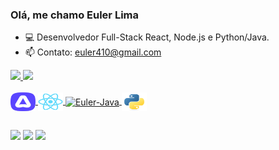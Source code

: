 ### Olá, me chamo Euler Lima
- 💻 Desenvolvedor Full-Stack React, Node.js e Python/Java.
- 📫 Contato: euler410@gmail.com
<div>
  <a href="https://www.linkedin.com/in/euler-lima-794235158/">
  <img height="180em" src="https://github-readme-stats.vercel.app/api?username=ioleggere&show_icons=true&theme=dark&include_all_commits=true&count_private=true"/>
  <img height="180em" src="https://github-readme-stats.vercel.app/api/top-langs/?username=ioleggere&layout=compact&langs_count=7&theme=dark"/>
</div>
  
<div style="display: inline_block"><br>
  <img align="center" alt="Euler-ad" height="30" width="40" src="https://github.com/devicons/devicon/blob/master/icons/adonisjs/adonisjs-original.svg">
  <img align="center" alt="Euler-React" height="30" width="40" src="https://raw.githubusercontent.com/devicons/devicon/master/icons/react/react-original.svg">
  <img align="center" alt="Euler-Java" height="30" width-"40" src="https://cdn.jsdelivr.net/gh/devicons/devicon/icons/java/java-original-wordmark.svg">
  <img align="center" alt="Euler-ad" height="30" width="40" src="https://github.com/devicons/devicon/blob/master/icons/python/python-original.svg">
</div>
  
 ##
  
<div> 
  <a href="https://instagram.com/ioleggere" target="_blank"><img src="https://img.shields.io/badge/-Instagram-%23E4405F?style=for-the-badge&logo=instagram&logoColor=white" target="_blank"></a>
  <a href = "mailto:euler410@gmail.com"><img src="https://img.shields.io/badge/-Gmail-%23333?style=for-the-badge&logo=gmail&logoColor=white" target="_blank"></a>
  <a href="https://www.linkedin.com/in/euler-lima-794235158/" target="_blank"><img src="https://img.shields.io/badge/-LinkedIn-%230077B5?style=for-the-badge&logo=linkedin&logoColor=white" target="_blank"></a> 
